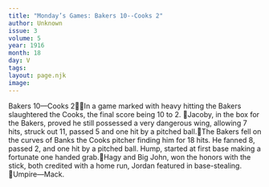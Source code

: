 ```yaml
---
title: "Monday’s Games: Bakers 10--Cooks 2"
author: Unknown
issue: 3
volume: 5
year: 1916
month: 18
day: V
tags:
layout: page.njk
image:
---
```

Bakers 10—Cooks 2In a game marked with heavy hitting the Bakers slaughtered the Cooks, the final score being 10 to 2. Jacoby, in the box for the Bakers, proved he still possessed a very dangerous wing, allowing 7 hits, struck out 11, passed 5 and one hit by a pitched ball.The Bakers fell on the curves of Banks the Cooks pitcher finding him for 18 hits. He fanned 8, passed 2, and one hit by a pitched ball. Hump, started at first base making a fortunate one handed grab.Hagy and Big John, won the honors with the stick, both credited with a home run, Jordan featured in base-stealing. Umpire—Mack. 
